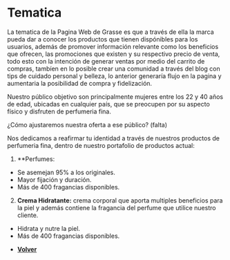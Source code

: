 # Tematica

La tematica de la Pagina Web de Grasse es que a través de ella la marca pueda dar a conocer los productos
que tienen dispónibles para los usuarios, además de promover información relevante como los beneficios que
ofrecen, las promociones que existen y su respectivo precio de venta, todo esto con la intención de generar 
ventas por medio del carrito de compras, tambíen en lo posible crear una comunidad a través del blog con tips
de cuidado personal y belleza, lo anterior generaría flujo en la pagina y aumentaria la posibilidad de compra
y fidelización.

Nuestro público objetivo son principalmente mujeres entre los 22 y 40 años de edad, ubicadas en cualquier país,
que se preocupen por su aspecto físico y disfruten de perfumeria fina.

¿Cómo ajustaremos nuestra oferta a ese público? (falta)

Nos dedicamos a reafirmar tu identidad a través de nuestros productos de perfumeria fina, dentro de nuestro 
portafolio de productos actual:

1. **Perfumes:
- Se asemejan 95% a los originales.
- Mayor fijación y duración.
- Más de 400 fragancias disponibles.

2. **Crema Hidratante:** crema corporal que aporta multiples beneficios para la piel y además contiene la fragancia
del perfume que utilice nuestro cliente.
- Hidrata y nutre la piel.
- Más de 400 fragancias disponibles.




+ [**Volver**](../README.md)
